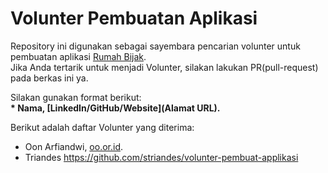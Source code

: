 

# Volunter Pembuatan Aplikasi
Repository ini digunakan sebagai sayembara pencarian volunter untuk pembuatan aplikasi [Rumah Bijak](www.rumahbijak.com).<br>
Jika Anda tertarik untuk menjadi Volunter, silakan lakukan PR(pull-request) pada berkas ini ya.<br>

Silakan gunakan format berikut:<br>
**\* Nama, [LinkedIn/GitHub/Website](Alamat URL).**  

Berikut adalah daftar Volunter yang diterima:
* Oon Arfiandwi, [oo.or.id](https://oo.or.id).
* Triandes  https://github.com/striandes/volunter-pembuat-applikasi
